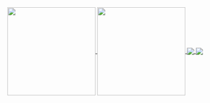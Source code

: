 <a href="https://github.com/xkaelyn">
  <img height=200 align="center" src="https://github-readme-stats.vercel.app/api?username=xkaelyn&theme=dracula&show_icons=true" />
</a>
<a href="https://github.com/xkaelyn">
  <img height=200 align="center" src="https://github-readme-stats.vercel.app/api/top-langs?username=xkaelyn&layout=compact&langs_count=8&card_width=320&theme=dracula" />
</a>
<a href="https://github.com/xkaelyn/f1rpc">
  <img align="center" src="https://github-readme-stats.vercel.app/api/pin/?username=xkaelyn&repo=F1-23-Discord-RPC&theme=dracula" />
</a>
<a href="https://github.com/xkaelyn/vdisplay">
  <img align="center" src="https://github-readme-stats.vercel.app/api/pin/?username=xkaelyn&repo=vDisplay&theme=dracula" />
</a>
